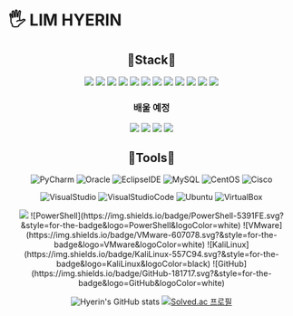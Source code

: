 # 🖐 LIM HYERIN 
<div align="center">

## 🤍Stack🤍

<img src="https://img.shields.io/badge/java-007396?style=for-the-badge&logo=java&logoColor=white">
<img src="https://img.shields.io/badge/css-1572B6?style=for-the-badge&logo=css3&logoColor=white">
<img src="https://img.shields.io/badge/python-3776AB?style=for-the-badge&logo=python&logoColor=white">
<img src="https://img.shields.io/badge/c-#A8B9CC?style=for-the-badge&logo=c&logoColor=black">
<img src="https://img.shields.io/badge/html5-E34F26?style=for-the-badge&logo=html5&logoColor=white">
<img src="https://img.shields.io/badge/javascript-F7DF1E?style=for-the-badge&logo=javascript&logoColor=black">
<img src="https://img.shields.io/badge/jquery-0769AD?style=for-the-badge&logo=jquery&logoColor=white">
<img src="https://img.shields.io/badge/bootstrap-7952B3?style=for-the-badge&logo=bootstrap&logoColor=white">

<img src="https://img.shields.io/badge/mysql-4479A1?style=for-the-badge&logo=mysql&logoColor=white">
<img src="https://img.shields.io/badge/firebase-FFCA28?style=for-the-badge&logo=firebase&logoColor=white">
<img src="https://img.shields.io/badge/linux-FCC624?style=for-the-badge&logo=linux&logoColor=black">

<img src="https://img.shields.io/badge/flask-000000?style=for-the-badge&logo=flask&logoColor=white">


### 배울 예정
<img src="https://img.shields.io/badge/react-61DAFB?style=for-the-badge&logo=react&logoColor=black">
<img src="https://img.shields.io/badge/vue.js-4FC08D?style=for-the-badge&logo=vue.js&logoColor=white">
<img src="https://img.shields.io/badge/node.js-339933?style=for-the-badge&logo=Node.js&logoColor=white">

<img src="https://img.shields.io/badge/amazonaws-232F3E?style=for-the-badge&logo=amazonaws&logoColor=white">



## 🤍Tools🤍

![PyCharm](https://img.shields.io/badge/PyCharm-000000.svg?&style=for-the-badge&logo=PyCharm&logoColor=white)
![Oracle](https://img.shields.io/badge/Oracle-F80000.svg?&style=for-the-badge&logo=Oracle&logoColor=white)
![EclipseIDE](https://img.shields.io/badge/EclipseIDE-2C2255.svg?&style=for-the-badge&logo=EclipseIDE&logoColor=white)
![MySQL](https://img.shields.io/badge/MySQL-4479A1.svg?&style=for-the-badge&logo=MySQL&logoColor=white)
![CentOS](https://img.shields.io/badge/CentOS-262577.svg?&style=for-the-badge&logo=CentOS&logoColor=white)
![Cisco](https://img.shields.io/badge/Cisco-1BA0D7.svg?&style=for-the-badge&logo=Cisco&logoColor=white)
  
![VisualStudio](https://img.shields.io/badge/VisualStudio-5C2D91.svg?&style=for-the-badge&logo=VisualStudio&logoColor=white)
![VisualStudioCode](https://img.shields.io/badge/VisualStudioCode-007ACC.svg?&style=for-the-badge&logo=VisualStudioCode&logoColor=white)
![Ubuntu](https://img.shields.io/badge/Ubuntu-E95420.svg?&style=for-the-badge&logo=Ubuntu&logoColor=white)
![VirtualBox](https://img.shields.io/badge/VirtualBox-183A61.svg?&style=for-the-badge&logo=VirtualBox&logoColor=white)

<img src="https://img.shields.io/badge/github-181717?style=for-the-badge&logo=github&logoColor=white">
![PowerShell](https://img.shields.io/badge/PowerShell-5391FE.svg?&style=for-the-badge&logo=PowerShell&logoColor=white)
![VMware](https://img.shields.io/badge/VMware-607078.svg?&style=for-the-badge&logo=VMware&logoColor=white)
![KaliLinux](https://img.shields.io/badge/KaliLinux-557C94.svg?&style=for-the-badge&logo=KaliLinux&logoColor=black)
![GitHub](https://img.shields.io/badge/GitHub-181717.svg?&style=for-the-badge&logo=GitHub&logoColor=white)

![Hyerin's GitHub stats](https://github-readme-stats.vercel.app/api?username=limhyerin&show_icons=true&theme=radical)
[![Solved.ac 프로필](http://mazassumnida.wtf/api/v2/generate_badge?boj=rin091345)](https://solved.ac/rin091345)


</div>
